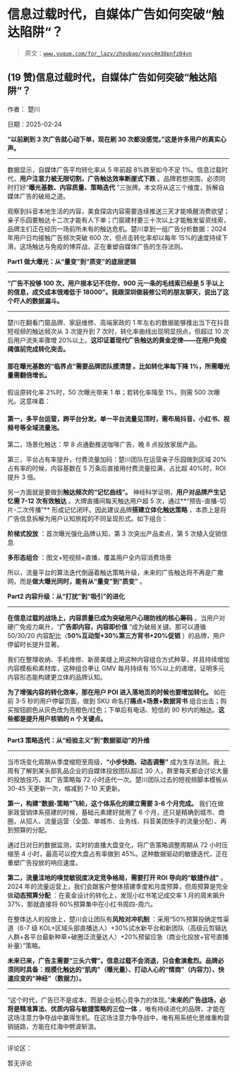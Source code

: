 # 信息过载时代，自媒体广告如何突破“触达陷阱“？

> 原文：[`www.yuque.com/for_lazy/zhoubao/yuyc4m30pnfz04vn`](https://www.yuque.com/for_lazy/zhoubao/yuyc4m30pnfz04vn)

## (19 赞)信息过载时代，自媒体广告如何突破“触达陷阱“？

作者： 楚川

日期：2025-02-24

**“以前刷到 3 次广告就心动下单，现在刷 30 次都没感觉。”这是许多用户的真实心声。**

**  **

数据显示，自媒体广告平均转化率从 5 年前超 8%跌至如今不足 1%。信息过载时代，**用户注意力被无限切割，广告触达效率断崖式下跌** 。品牌若想突围，必须同时打好“**曝光基数、内容质量、策略迭代** ”三张牌。本文将从这三个维度，拆解自媒体广告的破局之道。

观察到抖音本地生活的内容，美食探店内容需要连续推送三天才能唤醒消费欲望；亲子乐园要触达十二次才能有人下单；门窗建材要三十次以上才能触发留资线索，品牌主们正在经历一场前所未有的触达危机。楚川拿到一组广告分析数据：2024 年用户日均接触广告频次突破 600 次，但点击转化率却以每年 15%的速度持续下滑。这场触达与免疫的博弈战，正在重塑自媒体广告的生存法则。

**Part1 做大曝光：从“量变”到“质变”的底层逻辑**

**  **

**“广告不投够 100 次，用户根本记不住你，900 元一条的毛线索已经是 5 手以上的信息，成交成本很难低于 18000”。我跟深圳做装修公司的朋友聊天，说出了这个吓人的数据漏斗。**

**  **

楚川在翻看门窗品牌、家庭维修、高端家政的 1 年左右的数据能够推出当下在抖音短视频的触达频次从 3 次提升到 7 次时，转化率曲线出现明显拐点，但超过 10 次后用户流失率骤增 20%以上。**这印证着现代广告触达的黄金定律——在用户免疫阈值前完成转化突击。**

#### **那在曝光基数的“临界点”需要品牌团队摸清楚** 。比如**转化率每下降 1%，所需曝光量需翻倍增长。**

假设原转化率 2%时，50 次曝光带来 1 单；若转化率降至 1%，则需 500 次曝光。这意味着：

#### 第一，多平台运营，跨平台分发。单一平台流量见顶时，需布局抖音、小红书、视频号等全域流量池。

第二，场景化触达：早 8 点通勤推送咖啡广告，晚 8 点投放家居产品。

第三，平台占有率提升，付费流量加码：楚川团队在运营亲子乐园做到区域 20%占有率的时候，内容基数在 5 万条后直接用付费流量拉满，占比超 40%时，ROI 提升 3 倍。

另一方面就是要做到**触达频次的“记忆曲线”。** 神经科学证明，**用户对品牌产生记忆需 7-12 次有效触达** 。大牌直播间每天触达用户超 5 次，通过**“预告-直播-切片-二次传播”** 形成记忆闭环。因此建议品牌**搭建立体化触达策略** ，本质上是将广告信息拆解为用户认知旅程的不同呈现形式。如下组合：

**阶梯式投放** ：首次曝光强化品牌认知，第 3 次突出产品卖点，第 5 次植入促销信息

**多形态组合** ：图文+短视频+直播，覆盖用户全内容消费场景

所以，流量平台的算法迭代倒逼着触达策略升级，未来的广告触达将不再是广撒网，而是**做大曝光同时，能有从“量变”到“质变”** 。

**Part2 内容升级：从“打扰”到“吸引”的进化**

**  **

**在信息过载的战场上，内容质量已成为突破用户心理防线的核心筹码** 。当用户对硬广免疫力飙升，“**广告即内容，内容即价值** ”成为破局关键。那可以遵循 50/30/20 内容配比（**50%互动型+30%第三方背书+20%促销** ）的品牌，用户停留时长提升显著。

我们在整理收纳、手机维修、新房美缝上用这种内容组合方式种草，并且持续增加内容模板和素材库，这种组合拳让 GMV 每月持续有 15%以上的递增，证明多元内容形态能构建更立体的品牌认知。

**为了增强内容的转化效率，那在用户 POI 进入落地页的时候也要增加转化。** 如在前 3-5 秒的用户停留页面，做到 SKU 命名打**痛点+场景+数据背书** 组合出击；购买按钮颜色从灰色改为亮橙色/红色；下单后有电话、短信的 90 秒内的触达。**这些都是提升用户核销的 n 个关键点。**

**  **

**Part3 策略迭代：从“经验主义”到“数据驱动”的升维**

**  **

当市场变化周期从季度缩短至周级，**“小步快跑、动态调整”** 成为生存法则。我上周有了解到某头部乳品企业的自媒体投放团队超过 30 人，群里每天都会讨论大量的投放技巧，其广告策略每 72 小时迭代一次。楚川团队过去的短视频脚本模板从 30-45 天更新一次，缩减到 7-10 天更新。

**第一，构建“数据-策略”飞轮，这个体系化的建立需要 3-6 个月完成。** 我们在做家政营销体系搭建的时候，基础元素建好就用了 6 个月，还只是精确到城市、商圈，从招人、流量运营（全国、单城市、业务线、抖音美团快手的流量分配）、再到预算的分配。

通过日对日的数据监测，实时的直播大盘变化，将广告策略调整周期从 72 小时压缩至 4 小时，最高可以控大盘占有率做到 45%。这种数据驱动的敏捷迭代，正在重塑广告投放的响应速度。

**第二，流量洼地的嗅觉敏锐度决定竞争格局，需要打开 ROI 导向的“敏捷作战”** 。2024 年的流量运营上，我们会跟客户整体搭建季度和月度预算，但周预算是完全做**动态预算分配** ：在麦金设计的转化上，发现小红书笔记成交率 1 月的周末飙升 37%，那就直接将 60%预算集中在小红书周四-周六。

在整体达人的投放上，楚川会让团队有**风险对冲机制** ：采用“50%预算投确定性渠道（6-7 级 KOL+区域头部直播达人）+30%试水新平台和新团队（高级云剪辑达人群+各平台最新种草+破圈泛流量达人）+20%预留应急（商业化投放+官号直播补量）”策略。

**未来已来，广告主需要“三头六臂”。****信息过载不会消退，只会愈演愈烈。品牌必须同时具备：规模化触达的“肌肉”****（曝光量）、打动人心的“情商”（内容力）、快速应变的“神经”（数据力）。**

**  **

“这个时代，广告已不是成本，而是企业核心竞争力的体现。”**未来的广告战场，必将是精准算法、优质内容与敏捷策略的三位一体** ，唯有持续进化的品牌，才能在这场注意力争夺战中赢得生机。在这场注意力争夺战中，唯有用系统化思维重构营销链路，方能在红海中劈波斩浪。

* * *

评论区：

暂无评论
